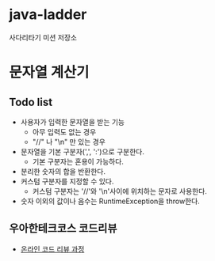 # java-ladder
사다리타기 미션 저장소

# 문자열 계산기
## Todo list
- 사용자가 입력한 문자열을 받는 기능
  - 아무 입력도 없는 경우
  - "//" 나 "\n" 만 있는 경우
- 문자열을 기본 구분자(',', ':')으로 구분한다.
  -   기본 구분자는 혼용이 가능하다.
- 분리한 숫자의 합을 반환한다.
- 커스텀 구분자를 지정할 수 있다.
  - 커스텀 구분자는 '//'와 '\n'사이에 위치하는 문자로 사용한다.
- 숫자 이외의 값이나 음수는 RuntimeException을 throw한다.

## 우아한테크코스 코드리뷰
* [온라인 코드 리뷰 과정](https://github.com/woowacourse/woowacourse-docs/blob/master/maincourse/README.md)